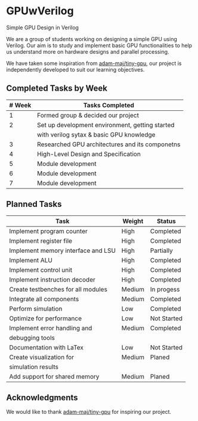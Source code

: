 # GPUwVerilog
Simple GPU Design in Verilog

We are a group of students working on designing a simple GPU using Verilog. Our aim is to study and implement basic GPU functionalities to help us understand more on hardware designs and parallel processing.

We have taken some inspiration from [adam-maj/tiny-gpu](https://github.com/adam-maj/tiny-gpu), our project is independently developed to suit our learning objectives.

## Completed Tasks by Week

|# Week | Tasks Completed                                |
|------|-------------------------------------------------|
| 1    | Formed group & decided our project              |
| 2    | Set up development environment, getting started |
|      | with verilog sytax & basic GPU knowledge        |
| 3    | Researched GPU architectures and its componetns |
| 4    | High-Level Design and Specification             |
| 5    | Module development                              |
| 6    | Module development                              |
| 7    | Module development                              |

## Planned Tasks

| Task                               | Weight | Status       |
|------------------------------------|--------|--------------|
| Implement program counter          | High   | Completed    |
| Implement register file            | High   | Completed    |
| Implement memory interface and LSU | High   | Partially    |
| Implement ALU                      | High   | Completed    |
| Implement control unit             | High   | Completed    |
| Implement instruction decoder      | High   | Completed    |
| Create testbenches for all modules | Medium | In progess   |
| Integrate all components           | Medium | Completed    |
| Perform simulation                 | Low    | Completed    |
| Optimize for performance           | Low    | Not Started  |
| Implement error handling and       | Medium | Completed    |
| debugging tools                    |        |              |
| Documentation with LaTex           | Low    | Not Started  |
| Create visualization for           | Medium | Planed       |
| simulation results                 |        |              |
| Add support for shared memory      | Medium | Planed       |

## Acknowledgments

We would like to thank [adam-maj/tiny-gpu](https://github.com/adam-maj/tiny-gpu) for inspiring our project.
